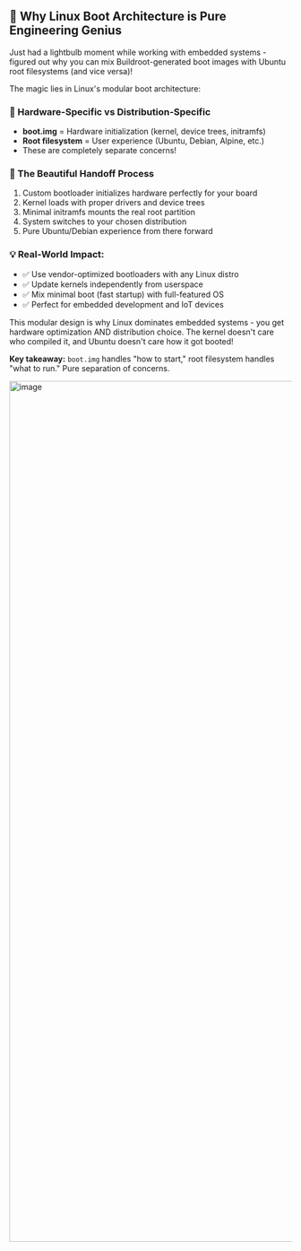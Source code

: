 ## 🔧 Why Linux Boot Architecture is Pure Engineering Genius

Just had a lightbulb moment while working with embedded systems - figured out why you can mix Buildroot-generated boot images with Ubuntu root filesystems (and vice versa)!

The magic lies in Linux's modular boot architecture:

### 🎯 Hardware-Specific vs Distribution-Specific
- **boot.img** = Hardware initialization (kernel, device trees, initramfs)
- **Root filesystem** = User experience (Ubuntu, Debian, Alpine, etc.)
- These are completely separate concerns!

### 🔄 The Beautiful Handoff Process
1. Custom bootloader initializes hardware perfectly for your board
2. Kernel loads with proper drivers and device trees
3. Minimal initramfs mounts the real root partition
4. System switches to your chosen distribution
5. Pure Ubuntu/Debian experience from there forward

### 💡 Real-World Impact:
- ✅ Use vendor-optimized bootloaders with any Linux distro
- ✅ Update kernels independently from userspace
- ✅ Mix minimal boot (fast startup) with full-featured OS
- ✅ Perfect for embedded development and IoT devices

This modular design is why Linux dominates embedded systems - you get hardware optimization AND distribution choice. The kernel doesn't care who compiled it, and Ubuntu doesn't care how it got booted!

**Key takeaway:** `boot.img` handles "how to start," root filesystem handles "what to run." Pure separation of concerns.

<img width="2047" height="1536" alt="image" src="https://github.com/user-attachments/assets/daf645df-b03d-4d94-9bf5-59d1bf285542" />
